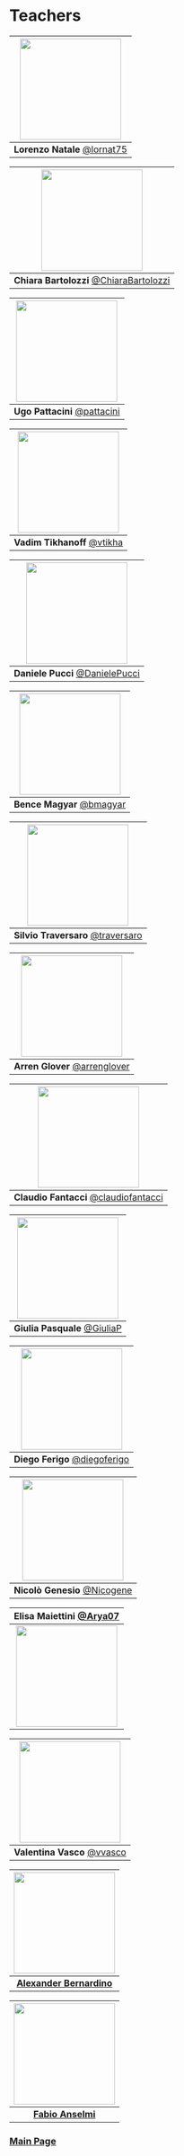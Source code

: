 # Teachers

|[<img src="https://github.com/lornat75.png" width="180">](https://github.com/lornat75)|
|:---:|
| **Lorenzo Natale** [@lornat75](https://github.com/lornat75)|

|[<img src="https://github.com/ChiaraBartolozzi.png" width="180">](https://github.com/ChiaraBartolozzi)|
|:---:|
| **Chiara Bartolozzi** [@ChiaraBartolozzi](https://github.com/ChiaraBartolozzi)|

|[<img src="https://github.com/pattacini.png" width="180">](https://github.com/pattacini)|
|:---:|
| **Ugo Pattacini** [@pattacini](https://github.com/pattacini)|

|[<img src="https://github.com/vtikha.png" width="180">](https://github.com/vtikha)|
|:---:|
| **Vadim Tikhanoff** [@vtikha](https://github.com/vtikha)|

|[<img src="https://github.com/DanielePucci.png" width="180">](https://github.com/DanielePucci)|
|:---:|
| **Daniele Pucci** [@DanielePucci](https://github.com/DanielePucci)|

|[<img src="https://github.com/bmagyar.png" width="180">](https://github.com/bmagyar)|
|:---:|
| **Bence Magyar** [@bmagyar](https://github.com/bmagyar)|

|[<img src="https://github.com/traversaro.png" width="180">](https://github.com/traversaro)|
|:---:|
| **Silvio Traversaro** [@traversaro](https://github.com/traversaro)|

|[<img src="https://github.com/arrenglover.png" width="180">](https://github.com/arrenglover)|
|:---:|
| **Arren Glover** [@arrenglover](https://github.com/arrenglover)|

|[<img src="https://github.com/claudiofantacci.png" width="180">](https://github.com/claudiofantacci)|
|:---:|
| **Claudio Fantacci** [@claudiofantacci](https://github.com/claudiofantacci)|

|[<img src="https://github.com/GiuliaP.png" width="180">](https://github.com/GiuliaP)|
|:---:|
| **Giulia Pasquale** [@GiuliaP](https://github.com/GiuliaP)|

|[<img src="https://github.com/diegoferigo.png" width="180">](https://github.com/diegoferigo)|
|:---:|
| **Diego Ferigo** [@diegoferigo](https://github.com/diegoferigo)|

|[<img src="https://github.com/Nicogene.png" width="180">](https://github.com/Nicogene)|
|:---:|
| **Nicolò Genesio** [@Nicogene](https://github.com/Nicogene)|

| **Elisa Maiettini** [@Arya07](https://github.com/Arya07)|
|:---:|
|[<img src="https://github.com/Arya07.png" width="180">](https://github.com/Arya07)|

|[<img src="https://github.com/vvasco.png" width="180">](https://github.com/vvasco)|
|:---:|
| **Valentina Vasco** [@vvasco](https://github.com/vvasco)|

|[<img src="http://users.isr.ist.utl.pt/~alex/pmwiki/uploads/Main/alexphoto2006.png" width="180">](http://users.isr.ist.utl.pt/~alex/pmwiki/index.php)|
|:---:|
| [**Alexander Bernardino**](http://users.isr.ist.utl.pt/~alex/pmwiki/index.php)|

|[<img src="https://www.iit.it/files/peoplePhotos/742ad54200a31edaae92f96b9b7e6ff7_250.jpg" width="180">](https://www.iit.it/component/people/fabio-anselmi)|
|:---:|
| [**Fabio Anselmi**](https://www.iit.it/component/people/fabio-anselmi)|

### [Main Page](./README.md)

